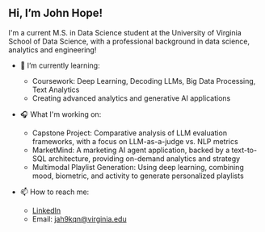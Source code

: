 ## Hi, I’m John Hope!
I'm a current M.S. in Data Science student at the University of Virginia School of Data Science, with a professional background in data science, analytics and engineering!

- 🌱 I’m currently learning:
    - Coursework: Deep Learning, Decoding LLMs, Big Data Processing, Text Analytics
    - Creating advanced analytics and generative AI applications
 
- 🎧 What I'm working on:
    - Capstone Project: Comparative analysis of LLM evaluation frameworks, with a focus on LLM-as-a-judge vs. NLP metrics
    - MarketMind: A marketing AI agent application, backed by a text-to-SQL architecture, providing on-demand analytics and strategy
    - Multimodal Playlist Generation: Using deep learning, combining mood, biometric, and activity to generate personalized playlists
      
- 📫 How to reach me:
    - [LinkedIn](https://www.linkedin.com/in/john-hope-22903/)
    - Email: jah9kqn@virginia.edu 

